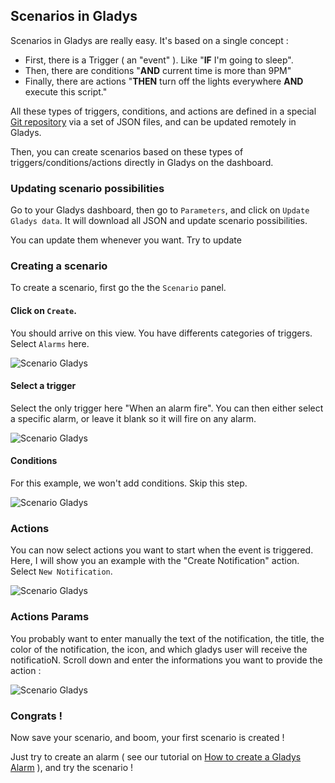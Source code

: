 ## Scenarios in Gladys

Scenarios in Gladys are really easy. It's based on a single concept : 

- First, there is a Trigger ( an "event" ). Like "**IF** I'm going to sleep".
- Then, there are conditions "**AND** current time is more than 9PM" 
- Finally, there are actions "**THEN** turn off the lights everywhere **AND** execute this script."

All these types of triggers, conditions, and actions are defined in a special [Git repository](https://github.com/GladysProject/Gladys-data) via a set of JSON files, and can be updated remotely in Gladys.

Then, you can create scenarios based on these types of triggers/conditions/actions directly in Gladys on the dashboard.

### Updating scenario possibilities

Go to your Gladys dashboard, then go to `Parameters`, and click on `Update Gladys data`. It will download all JSON and update scenario possibilities. 

You can update them whenever you want. Try to update 

### Creating a scenario

To create a scenario, first go the the `Scenario` panel. 

#### Click on `Create`.

You should arrive on this view. You have differents categories of triggers. Select `Alarms` here.

<img alt="Scenario Gladys" src="/assets/images/documentation/scenarios/scenario-1.png" class="img-responsive" />

#### Select a trigger

Select the only trigger here "When an alarm fire". You can then either select a specific alarm, or leave it blank so it will fire on any alarm.

<img alt="Scenario Gladys" src="/assets/images/documentation/scenarios/scenario-2.png" class="img-responsive" />

#### Conditions

For this example, we won't add conditions. Skip this step.

<img alt="Scenario Gladys" src="/assets/images/documentation/scenarios/scenario-3.png" class="img-responsive" />

### Actions

You can now select actions you want to start when the event is triggered. Here, I will show you an example with the "Create Notification" action. Select `New Notification`.

<img alt="Scenario Gladys" src="/assets/images/documentation/scenarios/scenario-5.png" class="img-responsive" />

### Actions Params

You probably want to enter manually the text of the notification, the title, the color of the notification, the icon, and which gladys user will receive the notificatioN. Scroll down and enter the informations you want to provide the action :

<img alt="Scenario Gladys" src="/assets/images/documentation/scenarios/scenario-6.png" class="img-responsive" />

### Congrats !

Now save your scenario, and boom, your first scenario is created !

Just try to create an alarm ( see our tutorial on [How to create a Gladys Alarm](https://developer.gladysproject.com/en/documentation/alarm) ), and try the scenario ! 


